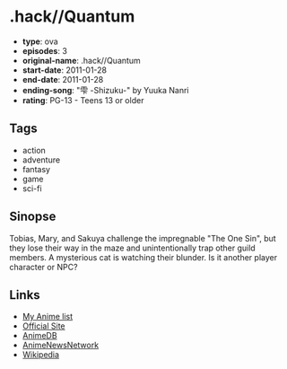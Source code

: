 # .hack//Quantum

-   **type**: ova
-   **episodes**: 3
-   **original-name**: .hack//Quantum
-   **start-date**: 2011-01-28
-   **end-date**: 2011-01-28
-   **ending-song**: "雫 -Shizuku-" by Yuuka Nanri
-   **rating**: PG-13 - Teens 13 or older

## Tags

-   action
-   adventure
-   fantasy
-   game
-   sci-fi

## Sinopse

Tobias, Mary, and Sakuya challenge the impregnable "The One Sin", but they lose their way in the maze and unintentionally trap other guild members. A mysterious cat is watching their blunder. Is it another player character or NPC?

## Links

-   [My Anime list](https://myanimelist.net/anime/9332/hack__Quantum)
-   [Official Site](http://www.hack.channel.or.jp/quantum/)
-   [AnimeDB](http://anidb.info/perl-bin/animedb.pl?show=anime&aid=7883)
-   [AnimeNewsNetwork](http://www.animenewsnetwork.com/encyclopedia/anime.php?id=11809)
-   [Wikipedia](http://en.wikipedia.org/wiki/.hack//Quantum)
